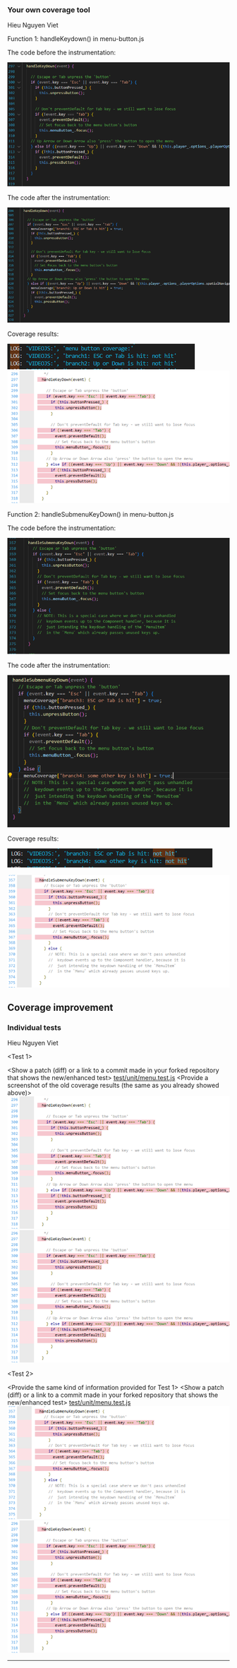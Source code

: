 ### Your own coverage tool
Hieu Nguyen Viet

Function 1: handleKeydown() in menu-button.js

The code before the instrumentation:

![keyDownBefore](hieuimgs/keyDownBefore.png)

The code after the instrumentation:

![keyDownAfter](hieuimgs/keyDownAfter.png)

Coverage results:

![logKeyDown](hieuimgs/logKeyDown.PNG)
![coverageResKeyDown](hieuimgs/coverageResKeyDownBe4.png)

Function 2: handleSubmenuKeyDown() in menu-button.js

The code before the instrumentation:

![subMenuBefore](hieuimgs/subMenuBefore.png)

The code after the instrumentation:

![subMenuAfter](hieuimgs/subMenuAfter.png)

Coverage results:

![logSubMenu](hieuimgs/logSubMenu.png)

![coverageSubMenu](hieuimgs/coverageSubMenu.png)

## Coverage improvement

### Individual tests

Hieu Nguyen Viet

<Test 1>

<Show a patch (diff) or a link to a commit made in your forked repository that shows the new/enhanced test>
[test/unit/menu.test.js](https://github.com/cukibe123/SEP-Group-46/commit/e9ab648893a67a62dcc9073888fb5aa9e687051d)
<Provide a screenshot of the old coverage results (the same as you already showed above)>
![coverageResKeyDown](hieuimgs/coverageResKeyDownBe4.png)
<Provide a screenshot of the new coverage results>
![coverageResKeyDown](hieuimgs/coverageResKeyDownBe4.png)
<State the coverage improvement with a number and elaborate on why the coverage is improved>

<Test 2>

<Provide the same kind of information provided for Test 1>
<Show a patch (diff) or a link to a commit made in your forked repository that shows the new/enhanced test>
[test/unit/menu.test.js](https://github.com/cukibe123/SEP-Group-46/commit/e9ab648893a67a62dcc9073888fb5aa9e687051d)
![coverageSubMenu](hieuimgs/coverageSubMenu.png)
![coverageResKeyDown](hieuimgs/coverageResKeyDownBe4.png)
****
